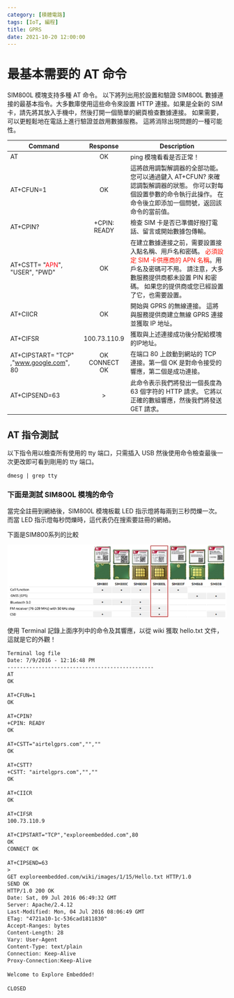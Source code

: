 ```yaml
---
category: [積體電路]
tags: [IoT, 編程]
title: GPRS
date: 2021-10-20 12:00:00
---
```

# 最基本需要的 AT 命令

SIM800L 模塊支持多種 AT 命令。 以下將列出用於設置和驗證 SIM800L 數據連接的最基本指令。大多數庫使用這些命令來設置 HTTP 連接。如果是全新的 SIM 卡，請先將其放入手機中，然後打開一個簡單的網頁檢查數據連接。 如果需要，可以更輕鬆地在電話上進行驗證並啟用數據服務。 這將消除出現問題的一種可能性。

|Command|	Response|	Description|
|---|:---:|---|
|AT|	OK|	ping 模塊看看是否正常！|
|AT+CFUN=1|	OK	|這將啟用調製解調器的全部功能。 您可以通過鍵入 AT+CFUN? 來確認調製解調器的狀態。 你可以對每個設置參數的命令執行此操作。 在命令後立即添加一個問號，返回該命令的當前值。|
|AT+CPIN?|	+CPIN: READY|	檢查 SIM 卡是否已準備好撥打電話、留言或開始數據包傳輸。|
|AT+CSTT= "<font color="#FF0010">APN</font>", "USER", "PWD"|OK|	在建立數據連接之前，需要設置接入點名稱、用戶名和密碼。 <font color="#FF1000">必須設定 SIM 卡供應商的 APN 名稱</font>。用戶名及密碼可不用。 請注意，大多數服務提供商都未設置 PIN 和密碼。 如果您的提供商或您已經設置了它，也需要設置。|
|AT+CIICR|	OK	|開始與 GPRS 的無線連接。 這將與服務提供商建立無線 GPRS 連接並獲取 IP 地址。|
|AT+CIFSR|	100.73.110.9|	獲取與上述連接成功後分配給模塊的IP地址。|
|AT+CIPSTART= "TCP" ,"www.google.com", 80|	OK <br/>CONNECT OK	|在端口 80 上啟動到網站的 TCP 連接。第一個 OK 是對命令接受的響應，第二個是成功連接。|
|AT+CIPSEND=63|	>|	此命令表示我們將發出一個長度為 63 個字符的 HTTP 請求。 它將以正確的數組響應，然後我們將發送 GET 請求。|

## AT 指令測試

以下指令用以檢查所有使用的 tty 端口，只需插入 USB 然後使用命令檢查最後一次更改即可看到剛用的 tty 端口。

```shell
dmesg | grep tty
```

### 下面是測試 SIM800L 模塊的命令

當完全註冊到網絡後，SIM800L 模塊板載 LED 指示燈將每兩到三秒閃爍一次。 而當 LED 指示燈每秒閃爍時，這代表仍在搜索要註冊的網絡。

下面是SIM800系列的比較

![Alt sim800](../assets/img/iot/sim800s.png)


使用 Terminal 記錄上面序列中的命令及其響應，以從 wiki 獲取 hello.txt 文件，這就是它的外觀！

```shell
Terminal log file
Date: 7/9/2016 - 12:16:48 PM
-----------------------------------------------
AT
OK

AT+CFUN=1
OK

AT+CPIN?
+CPIN: READY
OK

AT+CSTT="airtelgprs.com","",""
OK

AT+CSTT?
+CSTT: "airtelgprs.com","",""
OK

AT+CIICR
OK

AT+CIFSR
100.73.110.9

AT+CIPSTART="TCP","exploreembedded.com",80
OK
CONNECT OK

AT+CIPSEND=63
> 
GET exploreembedded.com/wiki/images/1/15/Hello.txt HTTP/1.0
SEND OK
HTTP/1.0 200 OK
Date: Sat, 09 Jul 2016 06:49:32 GMT
Server: Apache/2.4.12
Last-Modified: Mon, 04 Jul 2016 08:06:49 GMT
ETag: "4721a10-1c-536cad1811830"
Accept-Ranges: bytes
Content-Length: 28
Vary: User-Agent
Content-Type: text/plain
Connection: Keep-Alive
Proxy-Connection:Keep-Alive

Welcome to Explore Embedded!

CLOSED
```